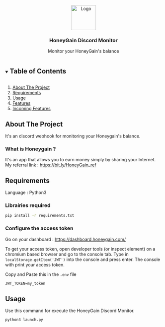<!-- PROJECT SHIELDS -->
<!--
[![Contributors][contributors-shield]][contributors-url]
[![Forks][forks-shield]][forks-url]
[![Stargazers][stars-shield]][stars-url]
[![Issues][issues-shield]][issues-url]
[![MIT License][license-shield]][license-url]
[![LinkedIn][linkedin-shield]][linkedin-url]

-->

<!-- PROJECT LOGO -->
<br />
<p align="center">
  <a href="https://github.com/Winkii/HoneyGain-Discord-Bot/">
    <img src="https://github.com/Winkii/HoneyGain-Discord-Bot/Ressources/img/logo.jpg" alt="Logo" width="80" height="80">
  </a>

  <h3 align="center">HoneyGain Discord Monitor</h3>

  <p align="center">
    Monitor your HoneyGain's balance
    <br />
  </p>
</p>



<!-- TABLE OF CONTENTS -->
<details open="open">
  <summary><h2 style="display: inline-block">Table of Contents</h2></summary>
  <ol>
    <li>
      <a href="#about-the-project">About The Project</a>
    </li>
    <li>
      <a href="#requirements">Requirements</a>
    </li>
    <li><a href="#usage">Usage</a></li>
    <li>
      <a href="#features">Features</a>
    </li>
    <li>
      <a href="#incoming-features">Incoming Features</a>
    </li>
  </ol>
</details>



<!-- ABOUT THE PROJECT -->
## About The Project

It's an discord webhook for monitoring your Honeygain's balance.<br>

### What is Honeygain ?

It's an app that allows you to earn money simply by sharing your Internet. <br>
My referral link : https://bit.ly/HoneyGain_ref

<!-- GETTING STARTED -->
## Requirements
Language : Python3<br>
### Librairies required
   ```sh
pip install -r requirements.txt
   ```
### Configure the access token
Go on your dashboard : https://dashboard.honeygain.com/

To get your access token, open developer tools (or inspect element) on a chromium based browser and go to the console tab. Type in ```localStorage.getItem('JWT')``` into the console and press enter. The console with print your access token.

Copy and Paste this in the ```.env``` file
```txt
JWT_TOKEN=my_token
```
<!-- USAGE EXAMPLES -->
## Usage

Use this command for execute the HoneyGain Discord Monitor.
   ```sh
python3 launch.py
   ```

<!-- ## Features
✅ %temp%<br>


## Incoming Features
❌ %temp%<br> -->



<!-- MARKDOWN LINKS & IMAGES -->
<!-- https://www.markdownguide.org/basic-syntax/#reference-style-links -->
[contributors-shield]: https://img.shields.io/github/contributors/github_username/repo.svg?style=for-the-badge
[contributors-url]: https://github.com/github_username/repo/graphs/contributors
[forks-shield]: https://img.shields.io/github/forks/github_username/repo.svg?style=for-the-badge
[forks-url]: https://github.com/github_username/repo/network/members
[stars-shield]: https://img.shields.io/github/stars/github_username/repo.svg?style=for-the-badge
[stars-url]: https://github.com/github_username/repo/stargazers
[issues-shield]: https://img.shields.io/github/issues/github_username/repo.svg?style=for-the-badge
[issues-url]: https://github.com/github_username/repo/issues
[license-shield]: https://img.shields.io/github/license/github_username/repo.svg?style=for-the-badge
[license-url]: https://github.com/github_username/repo/blob/master/LICENSE.txt
[linkedin-shield]: https://img.shields.io/badge/-LinkedIn-black.svg?style=for-the-badge&logo=linkedin&colorB=555
<!--[linkedin-url]: https://linkedin.com/in/github_username-->
